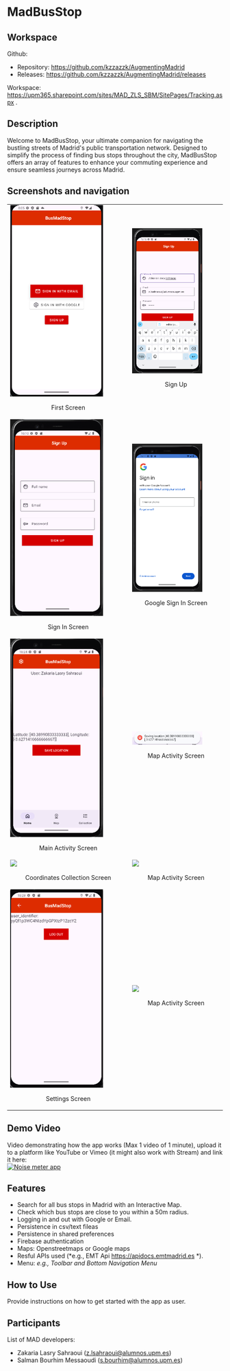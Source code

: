 # MadBusStop

## Workspace
Github:  
- Repository: https://github.com/kzzazzk/AugmentingMadrid   
- Releases: https://github.com/kzzazzk/AugmentingMadrid/releases

Workspace: https://upm365.sharepoint.com/sites/MAD_ZLS_SBM/SitePages/Tracking.aspx .  


## Description
Welcome to MadBusStop, your ultimate companion for navigating the bustling streets of Madrid's public transportation network. Designed to simplify the process of finding bus stops throughout the city, MadBusStop offers an array of features to enhance your commuting experience and ensure seamless journeys across Madrid.

## Screenshots and navigation
<table>
  <tr>
    <td>
      <img src="img/FirstScreen.png" width="80%""/>
      <p align="center">First Screen</p>
    </td>
    <td>
      <img src="img/SignUpScreen.png" width="80%" "/>
      <p align="center">Sign Up</p>
    </td>
  </tr>
  <tr>
    <td>
      <img src="img/SignInScreen.png" width="80%""/>
      <p align="center">Sign In Screen</p>
    </td>
    <td>
      <img src="img/GoogleSignIn.png" width="80%" "/>
      <p align="center">Google Sign In Screen</p>
    </td>
  </tr>
  <tr>
    <td>
      <img src="img/MainActivity.png" width="80%""/>
      <p align="center">Main Activity Screen</p>
    </td>
    <td>
      <img src="img/SaveCoordinates.png" width="80%""/>
      <p align="center">Map Activity Screen</p>
    </td>
  </tr>
  <tr>
    <td>
      <img src="img/CoordinatesCollection.png" width="80%""/>
      <p align="center">Coordinates Collection Screen</p>
    </td>
    <td>
      <img src="img/MapActivity.png" width="80%""/>
      <p align="center">Map Activity Screen</p>
    </td>
  </tr>
    <tr>
    <td>
      <img src="img/SettingsScreen.png" width="80%""/>
      <p align="center">Settings Screen</p>
    </td>
    <td>
      <img src="img/MapActivity.png" width="80%""/>
      <p align="center">Map Activity Screen</p>
    </td>
  </tr>
</table>



## Demo Video
Video demonstrating how the app works (Max 1 video of 1 minute), upload it to a platform like YouTube or Vimeo (it might also work with Stream) and link it here:  
<a href="https://vimeo.com/410664338?share=copy">
<img src="img/thumb.png" alt="Noise meter app" width="100" /> 
</a>

## Features
- Search for all bus stops in Madrid with an Interactive Map.
- Check which bus stops are close to you within a 50m radius.
- Logging in and out with Google or Email.
- Persistence in csv/text fileas
- Persistence in shared preferences
- Firebase authentication
- Maps: Openstreetmaps or Google maps
- Resful APIs used (*e.g., EMT Api https://apidocs.emtmadrid.es *). 
- Menu: *e.g., Toolbar and Bottom Navigation Menu*

## How to Use
Provide instructions on how to get started with the app as user. 


## Participants
List of MAD developers:
- Zakaria Lasry Sahraoui (z.lsahraoui@alumnos.upm.es)
- Salman Bourhim Messaoudi (s.bourhim@alumnos.upm.es)  

